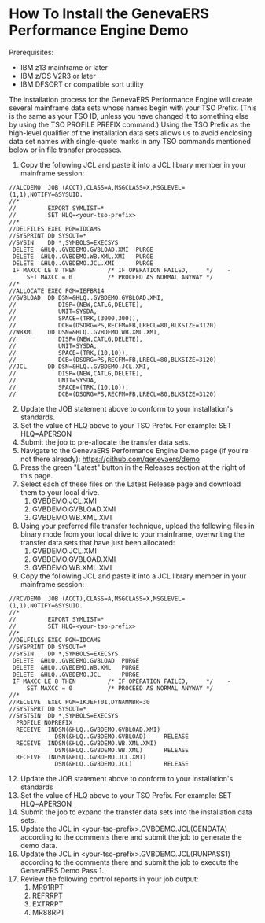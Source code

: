 # How To Install the GenevaERS Performance Engine Demo

Prerequisites:
- IBM z13 mainframe or later
- IBM z/OS V2R3 or later
- IBM DFSORT or compatible sort utility
  
The installation process for the GenevaERS Performance Engine will create several mainframe data sets whose names begin with your TSO Prefix.  (This is  the same as your TSO ID, unless you have changed it to something else by using the TSO PROFILE PREFIX command.)  Using the TSO Prefix as the high-level qualifier of the installation data sets allows us to avoid enclosing data set names with single-quote marks in any TSO commands mentioned below or in file transfer processes.  

1. Copy the following JCL and paste it into a JCL library member in your mainframe session: 
```
//ALCDEMO  JOB (ACCT),CLASS=A,MSGCLASS=X,MSGLEVEL=(1,1),NOTIFY=&SYSUID.
//*
//         EXPORT SYMLIST=*
//         SET HLQ=<your-tso-prefix>
//*
//DELFILES EXEC PGM=IDCAMS
//SYSPRINT DD SYSOUT=*
//SYSIN    DD *,SYMBOLS=EXECSYS
 DELETE  &HLQ..GVBDEMO.GVBLOAD.XMI  PURGE
 DELETE  &HLQ..GVBDEMO.WB.XML.XMI   PURGE
 DELETE  &HLQ..GVBDEMO.JCL.XMI      PURGE
 IF MAXCC LE 8 THEN         /* IF OPERATION FAILED,     */    -
     SET MAXCC = 0          /* PROCEED AS NORMAL ANYWAY */
//*
//ALLOCATE EXEC PGM=IEFBR14
//GVBLOAD  DD DSN=&HLQ..GVBDEMO.GVBLOAD.XMI,
//            DISP=(NEW,CATLG,DELETE),
//            UNIT=SYSDA,
//            SPACE=(TRK,(3000,300)),
//            DCB=(DSORG=PS,RECFM=FB,LRECL=80,BLKSIZE=3120)             
//WBXML    DD DSN=&HLQ..GVBDEMO.WB.XML.XMI,                             
//            DISP=(NEW,CATLG,DELETE),
//            UNIT=SYSDA,
//            SPACE=(TRK,(10,10)),
//            DCB=(DSORG=PS,RECFM=FB,LRECL=80,BLKSIZE=3120)
//JCL      DD DSN=&HLQ..GVBDEMO.JCL.XMI,
//            DISP=(NEW,CATLG,DELETE),
//            UNIT=SYSDA,
//            SPACE=(TRK,(10,10)),
//            DCB=(DSORG=PS,RECFM=FB,LRECL=80,BLKSIZE=3120)
```
2. Update the JOB statement above to conform to your installation's standards.
3. Set the value of HLQ above to your TSO Prefix. For example:
        SET HLQ=APERSON
4. Submit the job to pre-allocate the transfer data sets.
5. Navigate to the GenevaERS Performance Engine Demo page (if you're not there already): https://github.com/genevaers/demo
6. Press the green "Latest" button in the Releases section at the right of this page.   
7. Select each of these files on the Latest Release page and download them to your local drive.  
    1.  GVBDEMO.JCL.XMI
    2.  GVBDEMO.GVBLOAD.XMI
    3.  GVBDEMO.WB.XML.XMI
8.  Using your preferred file transfer technique, upload the following files in binary mode from your local drive to your mainframe, overwriting the transfer data sets that have just been allocated:
    1.  GVBDEMO.JCL.XMI
    2.  GVBDEMO.GVBLOAD.XMI
    3.  GVBDEMO.WB.XML.XMI
9.  Copy the following JCL and paste it into a JCL library member in your mainframe session:
```
//RCVDEMO  JOB (ACCT),CLASS=A,MSGCLASS=X,MSGLEVEL=(1,1),NOTIFY=&SYSUID.
//*                                                                    
//         EXPORT SYMLIST=*                                            
//         SET HLQ=<your-tso-prefix>                                             
//*                                                                    
//DELFILES EXEC PGM=IDCAMS                                             
//SYSPRINT DD SYSOUT=*                                                 
//SYSIN    DD *,SYMBOLS=EXECSYS                                        
 DELETE  &HLQ..GVBDEMO.GVBLOAD  PURGE                                  
 DELETE  &HLQ..GVBDEMO.WB.XML   PURGE                                  
 DELETE  &HLQ..GVBDEMO.JCL      PURGE                                  
 IF MAXCC LE 8 THEN         /* IF OPERATION FAILED,     */    -        
     SET MAXCC = 0          /* PROCEED AS NORMAL ANYWAY */             
//*                                                                    
//RECEIVE  EXEC PGM=IKJEFT01,DYNAMNBR=30                               
//SYSTSPRT DD SYSOUT=*                                                 
//SYSTSIN  DD *,SYMBOLS=EXECSYS                                        
  PROFILE NOPREFIX                                                     
  RECEIVE  INDSN(&HLQ..GVBDEMO.GVBLOAD.XMI)                            
             DSN(&HLQ..GVBDEMO.GVBLOAD)     RELEASE                    
  RECEIVE  INDSN(&HLQ..GVBDEMO.WB.XML.XMI)                             
             DSN(&HLQ..GVBDEMO.WB.XML)      RELEASE                    
  RECEIVE  INDSN(&HLQ..GVBDEMO.JCL.XMI)                                
             DSN(&HLQ..GVBDEMO.JCL)         RELEASE                    
```
12. Update the JOB statement above to conform to your installation's standards
13. Set the value of HLQ above to your TSO Prefix. For example:
        SET HLQ=APERSON 
14. Submit the job to expand the transfer data sets into the installation data sets.  
15. Update the JCL in \<your-tso-prefix\>.GVBDEMO.JCL(GENDATA) according to the comments there and submit the job to generate the demo data.
16. Update the JCL in \<your-tso-prefix\>.GVBDEMO.JCL(RUNPASS1) according to the comments there and submit the job to execute the GenevaERS Demo Pass 1.  
17. Review the following control reports in your job output: 
    1.  MR91RPT
    2.  REFRRPT
    3.  EXTRRPT 
    4.  MR88RPT